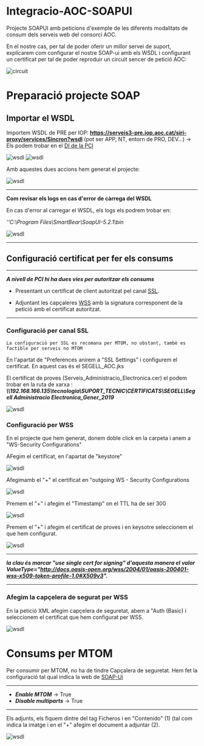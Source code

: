 # Integracio-AOC-SOAPUI
Projecte SOAPUI amb peticions d'exemple de les diferents modalitats de consum dels serveis web del consorci AOC.

En el nostre cas, per tal de poder oferir un millor servei de suport, explicarem com configurar el nostre SOAP-ui amb els WSDL i configurant un certificat per tal de poder reproduir un circuit sencer de petició AOC:

![circuit](capturas/grafic.png)

# Preparació projecte SOAP

## Importar el WSDL

Importem WSDL de PRE per IOP: **https://serveis3-pre.iop.aoc.cat/siri-proxy/services/Sincron?wsdl** (pot ser APP, NT, entorn de PRO, DEV...) → Els podem trobar en el [DI de la PCI][URL1]

[URL1]: https://github.com/ConsorciAOC/PCI/blob/main/Missatgeria/README.md

![wsdl](capturas/wsdl1.png)
![wsdl](capturas/wsdl2.png)

Amb aquestes dues accions hem generat el projecte:

![wsdl](capturas/wsdl3.png)

---

**Com revisar els logs en cas d'error de càrrega del WSDL**

En cas d'error al carregar el WSDL, els logs els podrem trobar en:

_''C:\Program Files\SmartBear\SoapUI-5.2.1\bin_

![wsdl](capturas/logs.png)

---

## Configuració certificat per fer els consums

---
***A nivell de PCI hi ha dues vies per autoritzar els consums***

- Presentant un certificat de client autoritzat pel canal [SSL][URL2].

[URL2]: https://www.soapui.org/docs/soap-mocking/securing-mockservices-with-ssl/

- Adjuntant les capçaleres [WSS][URL3] amb la signatura corresponent de la petició amb el certificat autoritzat.

[URL3]: https://www.soapui.org/docs/security-testing/ws-security-settings/

---

### Configuració per canal SSL

~~~~
La configuració per SSL es recomana per MTOM, no obstant, tambè es factible per serveis no MTOM
~~~~

En l'apartat de "Preferences anirem a "SSL Settings" i configurem el certificat. En aquest cas és el SEGELL_AOC.jks 

El certificat de proves (Serveis_Administracio_Electronica.cer) el podem trobar en la ruta de xarxa : ***\\\192.168.166.135\tecnologia\SUPORT_TECNIC\CERTIFICATS\SEGELL\Segell Administracio Electronica_Gener_2019***

![wsdl](capturas/SSL1.png)

### Configuració per WSS

En el projecte que hem generat, donem doble click en la carpeta i anem a "WS-Security Configurations"

AFegim el certificat, en l'apartat de "keystore"

![wsdl](capturas/wss0.png)

Afegimamb el "+" el certificat en "outgoing WS - Security Configurations

![wsdl](capturas/wss2.png)

Premem el "+" i afegim el "Timestamp" on el TTL ha de ser 300

![wsdl](capturas/wss4.png)

Premem el "+" i afegim el certificat de proves i en keysotre seleccionem el que hem configurat.

![wsdl](capturas/wss3.png)

---
***la clau és marcar "use single cert for signing" d'aquesta manera el valor ValueType="http://docs.oasis-open.org/wss/2004/01/oasis-200401-wss-x509-token-profile-1.0#X509v3".***

---

### Afegim la capçelera de segurat per WSS

En la petició XML afegim capçelera de seguretat, abem a "Auth (Basic) i seleccionem el certificat que hem configurat per WSS.

![wsdl](capturas/wss5.png)

# Consums per MTOM

Per consumir per MTOM, no ha de tindre Capçalera de seguretat. Hem fet la configuració tal qual indica la web de [SOAP-Ui][URL4]

[URL4]: https://www.soapui.org/docs/soap-and-wsdl/attachments/

---
*   ***Enable MTOM***  → True
*   ***Disable multiparts*** → True
---

Els adjunts, els fiquem dintre del tag Ficheros i en "Contenido" (1) (tal com indica la imatge i en el "+" afegim el document a adjuntar (2).

![wsdl](capturas/MTOM1.png)






